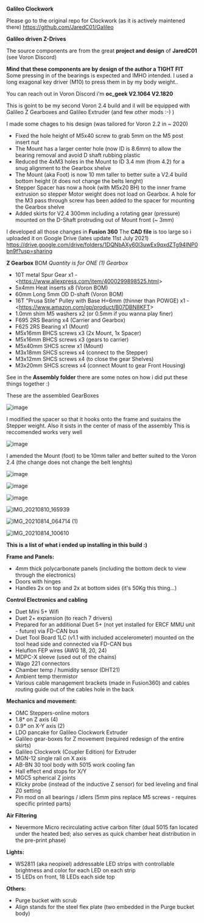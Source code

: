 **Galileo Clockwork**

Please go to the original repo for Clockwork (as it is actively maintened there)
https://github.com/JaredC01/Galileo

**Galileo driven Z-Drives**

The source components are from the great **project and design** of **JaredC01** (see Voron Discord)

**Mind that these components are by design of the author a TIGHT FIT** 
Some pressing in of the bearings is expected and IMHO intended.
I used a long exagonal key driver (M10) to press them in by my body weight..

You can reach out in Voron Discord i'm **oc_geek V2.1064 V2.1820**

This is goint to be my second Voron 2.4 build 
and il will be equipped with Galileo Z Gearboxes and Galileo Extruder (and few other mods :-) ) 

I made some chages to his design (was tailored for Voron 2.2 in ~ 2020)
- Fixed the hole height of M5x40 screw to grab 5mm on the M5 post insert nut
- The Mount has a larger center hole (now ID is 8.6mm) to allow the bearing removal and avoid D shaft rubbing plastic
- Reduced the 4xM3 holes in the Mount to ID 3.4 mm (from 4.2) for a snug alignment to the Gearbox shelve
- The Mount (aka Foot) is now 10 mm taller to better suite a V2.4 build bottom height (it does not change the belts lenght)
- Stepper Spacer has now a hook (with M5x20 BH) to the inner frame extrusion so stepper Motor weight does not load on Gearbox. A hole for the M3 pass through screw has been added to the spacer for mounting the Gearbox shelve
- Added skirts for V2.4 300mm including a rotating gear (pressure) mounted on the D-Shaft protruding out of Mount front (~ 3mm)

I developed all those changes in **Fusion 360**
The **CAD file** is too large so i uploaded it on Google Drive (lates update 11st July 2021)
https://drive.google.com/drive/folders/1DQNbAXy60l3uwEx9qxdZTg94INP0bn9f?usp=sharing

**Z Gearbox** BOM
_Quantity is for ONE (1) Gearbox_
- 10T metal Spur Gear x1 - <<https://www.aliexpress.com/item/4000299898525.html>>
- 5x4mm Heat inserts x8 (Voron BOM)
- 60mm Long 5mm OD D-shaft (Voron BOM)
- 16T "Prusa Stile" Pulley with Base H=6mm (thinner than POWGE) x1 - <<https://www.amazon.com/gp/product/B07DBN8KFT>>
- 1.0mm shim M5 washers x2 (or 0.5mm if you wanna play finer) 
- F695 2RS Bearing x4 (Carrier and Gearbox)
- F625 2RS Bearing x1 (Mount)
- M5x16mm BHCS screws x3 (2x Mount, 1x Spacer)
- M5x16mm BHCS screws x3 (gears to carrier)
- M5x40mm SHCS screw x1 (Mount)
- M3x18mm SHCS screws x4 (connect to the Stepper)
- M3x12mm SHCS screws x4 (to close the gear Shelves)
- M3x20mm SHCS screws x4 (connect Mount to gear Front Housing)

See in the **Assembly folder** there are some notes on how i did put these things together :)

These are the assembled GearBoxes

![image](https://user-images.githubusercontent.com/76037248/125200150-eff22780-e269-11eb-85b3-807b5a5e1603.png)

I modified the spacer so that it hooks onto the frame and sustains the Stepper weight. 
Also it sists in the center of mass of the assembly
This is reccomended works very well

![image](https://user-images.githubusercontent.com/76037248/125200206-42cbdf00-e26a-11eb-9690-d2a79d3ae327.png)

I amended the Mount (foot) to be 10mm taller and better suited to the Voron 2.4 (the change does not change the belt lenghts) 

![image](https://user-images.githubusercontent.com/76037248/125200221-56774580-e26a-11eb-8fd4-dabff086de4f.png)

![image](https://user-images.githubusercontent.com/76037248/125197641-d5ff1780-e25e-11eb-9f1c-6b353727444d.png)

![image](https://user-images.githubusercontent.com/76037248/125197650-ddbebc00-e25e-11eb-9f4b-6601d3c0f62b.png)

![IMG_20210810_165939](https://user-images.githubusercontent.com/76037248/130490119-4ad001e6-39cc-45e0-86db-aeb21689f9a6.jpg)

![IMG_20210814_064714 (1)](https://user-images.githubusercontent.com/76037248/130490158-3c083f67-136f-455f-872a-24abb6e97e01.jpg)

![IMG_20210814_100610](https://user-images.githubusercontent.com/76037248/130490170-ab85e14c-1111-4b2c-9ca7-47625fba2b5a.jpg)


**This is a list of what i ended up installing in this build :)**

**Frame and Panels:**
- 4mm thick polycarbonate panels (including the bottom deck to view through the electronics)
- Doors with hinges
- Handles 2x on top and 2x at bottom sides (it's 50Kg this thing...)

**Control Electronics and cabling**
- Duet Mini 5+ Wifi
- Duet 2+ expansion (to reach 7 drivers)
- Prepared for an additional Duet 5+ (not yet installed for ERCF MMU unit - future) via FD-CAN bus
- Duet Tool Board 1LC (v1.1 with included accelerometer) mounted on the tool head side and connected via FD-CAN bus
- Heluflon FEP wires (AWG 18, 20, 24)
- MDPC-X sleeve (used out of the chains)
- Wago 221 connectors
- Chamber temp / humidity sensor (DHT21)
- Ambient temp thermistor
- Various cable management brackets (made in Fusion360) and cables routing guide out of the cables hole in the back

**Mechanics and movement:**
- OMC Steppers-online motors
- 1.8* on Z axis (4)
- 0.9* on X-Y axis (2)
- LDO pancake for Galileo Clockwork Extruder
- Galileo gear-boxes for Z movement (required redesign of the entire skirts)
- Galileo Clockwork (Coupler Edition) for Extruder
- MGN-12 single rail on X axis
- AB-BN 30 tool body with 5015 work cooling fan
- Hall effect end stops for X/Y
- MGC5 spherical Z joints
- Klicky probe (instead of the inductive Z sensor) for bed leveling and final Z0 setting
- Pin mod on all bearings / idlers (5mm pins replace M5 screws - requires specific printed parts)

**Air Filtering**
- Nevermore Micro recirculating active carbon filter (dual 5015 fan located under the heated bed; also serves as quick chamber heat distribution in the pre-print phase)

**Lights:**
- WS2811 (aka neopixel) addressable LED strips with controllable brightness and color for each LED on each strip
- 15 LEDs on front, 18 LEDs each side top

**Others:**
- Purge bucket with scrub
- Align stands for the steel flex plate (two embedded in the Purge bucket body)

